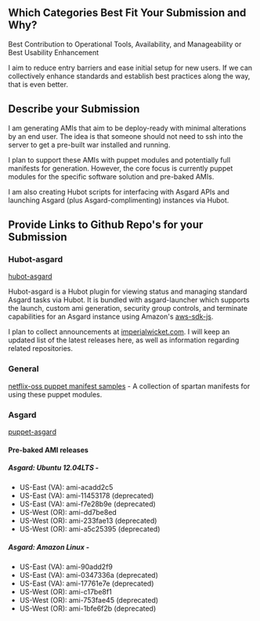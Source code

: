 ## Which Categories Best Fit Your Submission and Why?

Best Contribution to Operational Tools, Availability, and Manageability or Best Usability Enhancement

I aim to reduce entry barriers and ease initial setup for new users. If we can collectively enhance standards and establish best practices along the way, that is even better.

## Describe your Submission

I am generating AMIs that aim to be deploy-ready with minimal alterations by an end user. The idea is that someone should not need to ssh into the server to get a pre-built war installed and running. 

I plan to support these AMIs with puppet modules and potentially full manifests for generation. However, the core focus is currently puppet modules for the specific software solution and pre-baked AMIs.

I am also creating Hubot scripts for interfacing with Asgard APIs and launching Asgard (plus Asgard-complimenting) instances via Hubot.

## Provide Links to Github Repo's for your Submission

### Hubot-asgard

[hubot-asgard](https://github.com/imperialwicket/hubot-asgard)

Hubot-asgard is a Hubot plugin for viewing status and managing standard Asgard tasks via Hubot. It is bundled with asgard-launcher which supports the launch, custom ami generation, security group controls, and terminate capabilities for an Asgard instance using Amazon's [aws-sdk-js](https://github.com/aws/aws-sdk-js).


I plan to collect announcements at [imperialwicket.com](http://imperialwicket.com/tag/netflix). I will keep an updated list of the latest releases here, as well as information regarding related repositories.

### General

[netflix-oss puppet manifest samples](https://github.com/imperialwicket/netflixoss-puppet-manifest-samples) - A collection of spartan manifests for using these puppet modules.

### Asgard

[puppet-asgard](https://github.com/imperialwicket/puppet-asgard)

#### Pre-baked AMI releases

##### Asgard: Ubuntu 12.04LTS -
  - US-East (VA): ami-acadd2c5
  - US-East (VA): ami-11453178 (deprecated)
  - US-East (VA): ami-f7e28b9e (deprecated)
  - US-West (OR): ami-dd7be8ed
  - US-West (OR): ami-233fae13 (deprecated)
  - US-West (OR): ami-a5c25395 (deprecated)

##### Asgard: Amazon Linux - 
  - US-East (VA): ami-90add2f9
  - US-East (VA): ami-0347336a (deprecated)
  - US-East (VA): ami-17761e7e (deprecated)
  - US-West (OR): ami-c17be8f1
  - US-West (OR): ami-753fae45 (deprecated)
  - US-West (OR): ami-1bfe6f2b (deprecated)

